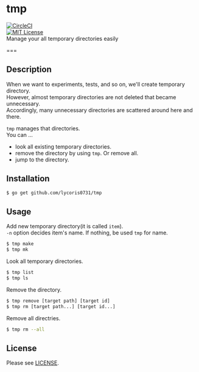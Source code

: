 # tmp
[![CircleCI](https://circleci.com/gh/lycoris0731/tmp.svg?style=svg&circle-token=b6ab9824b5dd9a252a19d98c64a3aaa31361f2db)](https://circleci.com/gh/lycoris0731/tmp)  
[![MIT License](http://img.shields.io/badge/license-MIT-blue.svg?style=flat)](LICENSE)  
Manage your all temporary directories easily

===

## Description  
When we want to experiments, tests, and so on, we'll create temporary directory.  
However, almost temporary directories are not deleted that became unnecessary.  
Accordingly, many unnecessary directories are scattered around here and there.  

`tmp` manages that directories.  
You can ...
- look all existing temporary directories.  
- remove the directory by using `tmp`. Or remove all.  
- jump to the directory.

## Installation
``` sh
$ go get github.com/lycoris0731/tmp
```

## Usage
Add new temporary directory(it is called `item`).  
`-n` option decides item's name. If nothing, be used `tmp` for name.

``` sh
$ tmp make 
$ tmp mk
```

Look all temporary directories.  

``` sh
$ tmp list
$ tmp ls
```

Remove the directory.
``` sh
$ tmp remove [target path] [target id]
$ tmp rm [target path...] [target id...]
```

Remove all directries.
``` sh
$ tmp rm --all
```

## License
Please see [LICENSE](./LICENSE).
